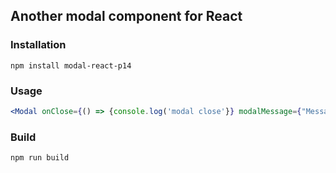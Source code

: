 ## Another modal component for React

### Installation

`npm install modal-react-p14`

### Usage

```jsx
<Modal onClose={() => {console.log('modal close'}} modalMessage={"Message"} />
```

### Build
`npm run build`

